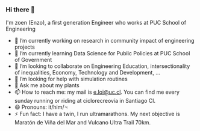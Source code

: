 ### Hi there 👋

I'm zoen (Enzo), a first generation Engineer who works at PUC School of Engineering

- 🔭 I’m currently working on research in community impact of engineering projects
- 🌱 I’m currently learning Data Science for Public Policies at PUC School of Government
- 👯 I’m looking to collaborate on Engineering Education, intersectionality of inequalities, Economy, Technology and Development, ...
- 🤔 I’m looking for help with simulation routines
- 💬 Ask me about my plants
- 📫 How to reach me: my mail is e.loi@uc.cl. You can find me every sunday running or riding at ciclorecreovía in Santiago Cl.
- 😄 Pronouns: it/him/♃
- ⚡ Fun fact: I have a twin, I run ultramarathons. My next objective is Maratón de Viña del Mar and Vulcano Ultra Trail 70km.